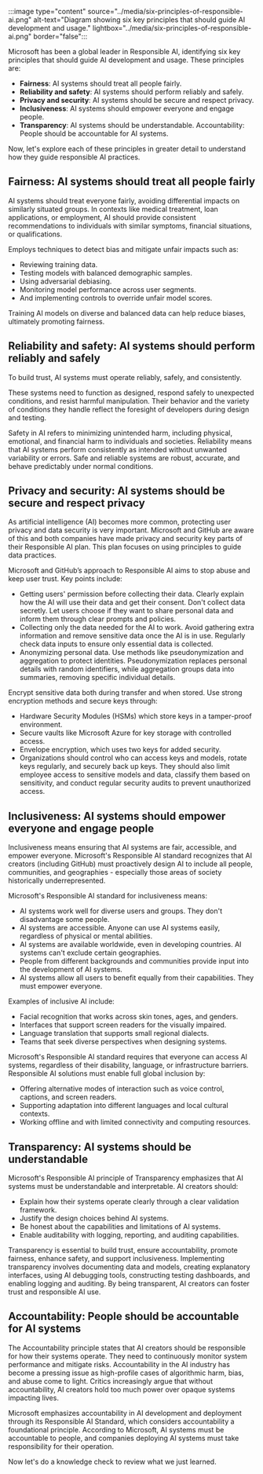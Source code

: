 :::image type="content" source="../media/six-principles-of-responsible-ai.png" alt-text="Diagram showing six key principles that should guide AI development and usage." lightbox="../media/six-principles-of-responsible-ai.png" border="false":::

Microsoft has been a global leader in Responsible AI, identifying six key principles that should guide AI development and usage. These principles are:

- **Fairness**: AI systems should treat all people fairly.
- **Reliability and safety**: AI systems should perform reliably and safely.
- **Privacy and security**: AI systems should be secure and respect privacy.
- **Inclusiveness**: AI systems should empower everyone and engage people.
- **Transparency**: AI systems should be understandable.
Accountability: People should be accountable for AI systems.

Now, let's explore each of these principles in greater detail to understand how they guide responsible AI practices.

## Fairness: AI systems should treat all people fairly

AI systems should treat everyone fairly, avoiding differential impacts on similarly situated groups. In contexts like medical treatment, loan applications, or employment, AI should provide consistent recommendations to individuals with similar symptoms, financial situations, or qualifications.

Employs techniques to detect bias and mitigate unfair impacts such as:

- Reviewing training data.
- Testing models with balanced demographic samples.
- Using adversarial debiasing.
- Monitoring model performance across user segments.
- And implementing controls to override unfair model scores.

Training AI models on diverse and balanced data can help reduce biases, ultimately promoting fairness.

## Reliability and safety: AI systems should perform reliably and safely

To build trust, AI systems must operate reliably, safely, and consistently.

These systems need to function as designed, respond safely to unexpected conditions, and resist harmful manipulation. Their behavior and the variety of conditions they handle reflect the foresight of developers during design and testing.

Safety in AI refers to minimizing unintended harm, including physical, emotional, and financial harm to individuals and societies. Reliability means that AI systems perform consistently as intended without unwanted variability or errors. Safe and reliable systems are robust, accurate, and behave predictably under normal conditions.

## Privacy and security: AI systems should be secure and respect privacy

As artificial intelligence (AI) becomes more common, protecting user privacy and data security is very important. Microsoft and GitHub are aware of this and both companies have made privacy and security key parts of their Responsible AI plan. This plan focuses on using principles to guide data practices.

Microsoft and GitHub’s approach to Responsible AI aims to stop abuse and keep user trust. Key points include:

- Getting users' permission before collecting their data. Clearly explain how the AI will use their data and get their consent. Don't collect data secretly. Let users choose if they want to share personal data and inform them through clear prompts and policies.
- Collecting only the data needed for the AI to work. Avoid gathering extra information and remove sensitive data once the AI is in use. Regularly check data inputs to ensure only essential data is collected.
- Anonymizing personal data. Use methods like pseudonymization and aggregation to protect identities. Pseudonymization replaces personal details with random identifiers, while aggregation groups data into summaries, removing specific individual details.

Encrypt sensitive data both during transfer and when stored. Use strong encryption methods and secure keys through:

- Hardware Security Modules (HSMs) which store keys in a tamper-proof environment.
- Secure vaults like Microsoft Azure for key storage with controlled access.
- Envelope encryption, which uses two keys for added security.
- Organizations should control who can access keys and models, rotate keys regularly, and securely back up keys. They should also limit employee access to sensitive models and data, classify them based on sensitivity, and conduct regular security audits to prevent unauthorized access.

## Inclusiveness: AI systems should empower everyone and engage people

Inclusiveness means ensuring that AI systems are fair, accessible, and empower everyone. Microsoft's Responsible AI standard recognizes that AI creators (including GitHub) must proactively design AI to include all people, communities, and geographies - especially those areas of society historically underrepresented.

Microsoft's Responsible AI standard for inclusiveness means:

- AI systems work well for diverse users and groups. They don't disadvantage some people.
- AI systems are accessible. Anyone can use AI systems easily, regardless of physical or mental abilities.
- AI systems are available worldwide, even in developing countries. AI systems can't exclude certain geographies.
- People from different backgrounds and communities provide input into the development of AI systems.
- AI systems allow all users to benefit equally from their capabilities. They must empower everyone.

Examples of inclusive AI include:

- Facial recognition that works across skin tones, ages, and genders.
- Interfaces that support screen readers for the visually impaired.
- Language translation that supports small regional dialects.
- Teams that seek diverse perspectives when designing systems.

Microsoft's Responsible AI standard requires that everyone can access AI systems, regardless of their disability, language, or infrastructure barriers. Responsible AI solutions must enable full global inclusion by:

- Offering alternative modes of interaction such as voice control, captions, and screen readers.
- Supporting adaptation into different languages and local cultural contexts.
- Working offline and with limited connectivity and computing resources.

## Transparency: AI systems should be understandable

Microsoft's Responsible AI principle of Transparency emphasizes that AI systems must be understandable and interpretable. AI creators should:

- Explain how their systems operate clearly through a clear validation framework.
- Justify the design choices behind AI systems.
- Be honest about the capabilities and limitations of AI systems.
- Enable auditability with logging, reporting, and auditing capabilities.

Transparency is essential to build trust, ensure accountability, promote fairness, enhance safety, and support inclusiveness. Implementing transparency involves documenting data and models, creating explanatory interfaces, using AI debugging tools, constructing testing dashboards, and enabling logging and auditing. By being transparent, AI creators can foster trust and responsible AI use.

## Accountability: People should be accountable for AI systems

The Accountability principle states that AI creators should be responsible for how their systems operate. They need to continuously monitor system performance and mitigate risks. Accountability in the AI industry has become a pressing issue as high-profile cases of algorithmic harm, bias, and abuse come to light. Critics increasingly argue that without accountability, AI creators hold too much power over opaque systems impacting lives.

Microsoft emphasizes accountability in AI development and deployment through its Responsible AI Standard, which considers accountability a foundational principle. According to Microsoft, AI systems must be accountable to people, and companies deploying AI systems must take responsibility for their operation.

Now let's do a knowledge check to review what we just learned.
